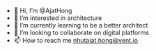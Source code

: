 - 👋 Hi, I’m @AjatHong
- 👀 I’m interested in architecture
- 🌱 I’m currently learning to be a better architect
- 💞️ I’m looking to collaborate on digital platforms
- 📫 How to reach me nhutajat.hong@vent.io

<!---
AjatHong/AjatHong is a ✨ special ✨ repository because its `README.md` (this file) appears on your GitHub profile.
You can click the Preview link to take a look at your changes.
--->

